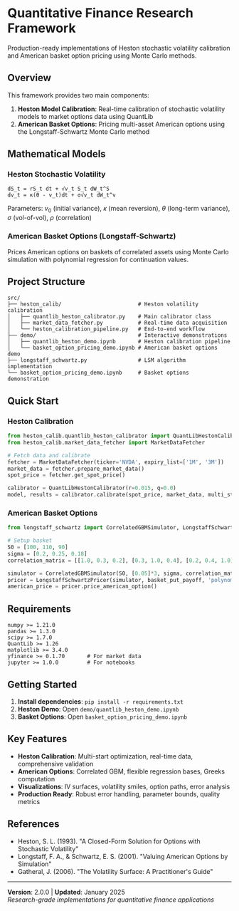 # Quantitative Finance Research Framework

Production-ready implementations of Heston stochastic volatility calibration and American basket option pricing using Monte Carlo methods.

## Overview

This framework provides two main components:

1. **Heston Model Calibration**: Real-time calibration of stochastic volatility models to market options data using QuantLib
2. **American Basket Options**: Pricing multi-asset American options using the Longstaff-Schwartz Monte Carlo method

## Mathematical Models

### Heston Stochastic Volatility
```
dS_t = rS_t dt + √v_t S_t dW_t^S
dv_t = κ(θ - v_t)dt + σ√v_t dW_t^v
```
Parameters: $v_0$ (initial variance), $κ$ (mean reversion), $θ$ (long-term variance), $σ$ (vol-of-vol), $ρ$ (correlation)

### American Basket Options (Longstaff-Schwartz)
Prices American options on baskets of correlated assets using Monte Carlo simulation with polynomial regression for continuation values.

## Project Structure

```
src/
├── heston_calib/                        # Heston volatility calibration
│   ├── quantlib_heston_calibrator.py    # Main calibrator class
│   ├── market_data_fetcher.py           # Real-time data acquisition
│   └── heston_calibration_pipeline.py   # End-to-end workflow
├── demo/                                # Interactive demonstrations
│   ├── quantlib_heston_demo.ipynb       # Heston calibration pipeline
│   └── basket_option_pricing_demo.ipynb # American basket options demo
├── longstaff_schwartz.py                # LSM algorithm implementation
└── basket_option_pricing_demo.ipynb     # Basket options demonstration
```

## Quick Start

### Heston Calibration
```python
from heston_calib.quantlib_heston_calibrator import QuantLibHestonCalibrator
from heston_calib.market_data_fetcher import MarketDataFetcher

# Fetch data and calibrate
fetcher = MarketDataFetcher(ticker='NVDA', expiry_list=['1M', '3M'])
market_data = fetcher.prepare_market_data()
spot_price = fetcher.get_spot_price()

calibrator = QuantLibHestonCalibrator(r=0.015, q=0.0)
model, results = calibrator.calibrate(spot_price, market_data, multi_start=True)
```

### American Basket Options
```python
from longstaff_schwartz import CorrelatedGBMSimulator, LongstaffSchwartzPricer

# Setup basket
S0 = [100, 110, 90]
sigma = [0.2, 0.25, 0.18]
correlation_matrix = [[1.0, 0.3, 0.2], [0.3, 1.0, 0.4], [0.2, 0.4, 1.0]]

simulator = CorrelatedGBMSimulator(S0, [0.05]*3, sigma, correlation_matrix, T=1, n_paths=100000)
pricer = LongstaffSchwartzPricer(simulator, basket_put_payoff, 'polynomial')
american_price = pricer.price_american_option()
```

## Requirements

```
numpy >= 1.21.0
pandas >= 1.3.0  
scipy >= 1.7.0
QuantLib >= 1.26
matplotlib >= 3.4.0
yfinance >= 0.1.70       # For market data
jupyter >= 1.0.0         # For notebooks
```

## Getting Started

1. **Install dependencies**: `pip install -r requirements.txt`
2. **Heston Demo**: Open `demo/quantlib_heston_demo.ipynb`
3. **Basket Options**: Open `basket_option_pricing_demo.ipynb`

## Key Features

- **Heston Calibration**: Multi-start optimization, real-time data, comprehensive validation
- **American Options**: Correlated GBM, flexible regression bases, Greeks computation
- **Visualizations**: IV surfaces, volatility smiles, option paths, error analysis
- **Production Ready**: Robust error handling, parameter bounds, quality metrics

## References

- Heston, S. L. (1993). "A Closed-Form Solution for Options with Stochastic Volatility"
- Longstaff, F. A., & Schwartz, E. S. (2001). "Valuing American Options by Simulation"
- Gatheral, J. (2006). "The Volatility Surface: A Practitioner's Guide"

---

**Version**: 2.0.0 | **Updated**: January 2025  
*Research-grade implementations for quantitative finance applications*
